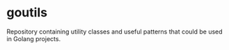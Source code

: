 # goutils
Repository containing utility classes and useful patterns that could be used in Golang projects.
